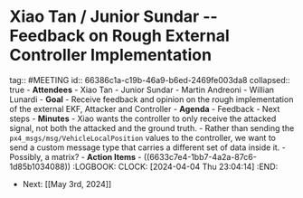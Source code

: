 # Xiao Tan / Junior Sundar -- Feedback on Rough External Controller Implementation
tag:: #MEETING
id:: 66386c1a-c19b-46a9-b6ed-2469fe003da8
collapsed:: true
	- **Attendees**
		- Xiao Tan
		- Junior Sundar
		- Martin Andreoni
		- Willian Lunardi
	- **Goal**
		- Receive feedback and opinion on the rough implementation of the external EKF, Attacker and Controller
	- **Agenda**
		- Feedback
		- Next steps
	- **Minutes**
		- Xiao wants the controller to only receive the attacked signal, not both the attacked and the ground truth.
		- Rather than sending the `px4_msgs/msg/VehicleLocalPosition` values to the controller, we want to send a custom message type that carries a different set of data inside it.
		- Possibly, a matrix?
	- **Action Items**
		- ((6633c7e4-1bb7-4a2a-87c6-1d85b1034088))
		  :LOGBOOK:
		  CLOCK: [2024-04-04 Thu 23:04:14]
		  :END:
- Next: [[May 3rd, 2024]]